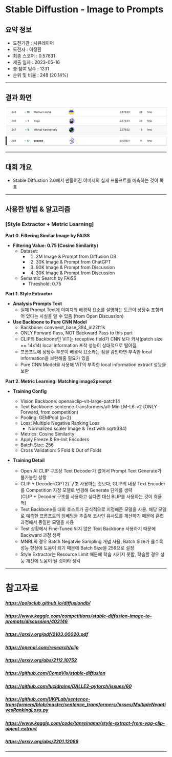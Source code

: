 # Stable Diffustion - Image to Prompts

## 요약 정보
* 도전기관 : 시큐레이어
* 도전자 : 이정환
* 최종 스코어 : 0.57831
* 제출 일자 : 2023-05-16
* 총 참여 팀수 : 1231
* 순위 및 비율 : 248 (20.14%)
___
## 결과 화면

![final_rank_and_score](./img/SD2_ranks.png)
___
## 대회 개요
- Stable Diffustion 2.0에서 만들어진 이미지의 실제 프롬프트를 예측하는 것이 목표
___
## 사용한 방법 & 알고리즘
### **[Style Extractor + Metric Learning]**  
**Part 0. Filtering Similar Image by FAISS**
* **Filtering Value: 0.75 (Cosine Similarity)**
    - Dataset:  
        - 1) 2M Image & Prompt from Diffusion DB   
        - 2) 30K Image & Prompt from ChatGPT
        - 3) 90K Image & Prompt from Discussion
        - 4) 30K Image & Prompt from Discussion
    - Semantic Search by FAISS  
        - Threshold: 0.75

**Part 1. Style Extractor**  
* **Analysis Prompts Text**
    - 실제 Prompt Text에 이미지의 배경적 요소를 설명하는 토큰이 상당수 포함되어 있다는 사실을 알 수 있음 (from Open Discussion)
* **Use Backbone to Pure CNN Model**
    - Backbone: convnext_base_384_in22ft1k
    - ONLY Forward Pass, NOT Backward Pass to this part  
    - CLIP의 Backbone인 ViT는 receptive field가 CNN 보다 커서(patch size == 14x14) local information 포착 성능이 상대적으로 떨어짐
    - 프롬프트에 상당수 부분이 배경적 요소라는 점을 감안하면 부족한 local information을 보완해줄 필요가 있음
    - Pure CNN Model을 사용해 ViT의 부족한 local information extract 성능을 보완

**Part 2. Metric Learning: Matching image2prompt**  
* **Training Config**
    - Vision Backbone: openai/clip-vit-large-patch14
    - Text Backbone: sentence-transformers/all-MiniLM-L6-v2 (ONLY Forward, from competition)
    - Pooling: GEMPool (p=2)
    - Loss: Multiple Negative Ranking Loss
        - Normalized scaler Image & Text with sqrt(384)
    - Metrics: Cosine Similarity
    - Apply Freeze & Re-Init Encoders
    - Batch Size: 256  
    - Cross Validation: 5 Fold & Out of Folds


* **Training Detail**
    - Open AI CLIP 구조상 Text Decoder가 없어서 Prompt Text Generate가 불가능한 상항
    - CLIP + Decoder(GPT2) 구조 사용하는 것보다, CLIP의 내장 Text Encoder를 Competition 지정 모델로 변경해 Generate 단계를 생략  
    (CLIP + Decoder 구조를 사용하고 싶다면 대신 BLIP를 사용하는 것이 효율적)
    - Text Backbone을 대회 호스트가 공식적으로 지정해준 모델을 사용. 해당 모델로 예측한 프롬프트의 임베딩을 추출해 코사인 유사도를 계산하기 때문에 훈련 과정에서 동일한 모델을 사용
    - Test 상황에서 Fine-Tuned 되지 않은 Text Backbone 사용하기 때문에 Backward 과정 생략
    - MNRL의 경우 Batch Negatvie Sampling 개념 사용, Batch Size가 클수록 성능 향상에 도움이 되기 때문에 Batch Size을 256으로 설정
    - Style Extractor는 Resource Limit 때문에 학습 시키지 못함, 학습할 경우 성능 개선에 도움이 될 것이라 생각  
___
# 참고자료  
##### https://poloclub.github.io/diffusiondb/  
##### https://www.kaggle.com/competitions/stable-diffusion-image-to-prompts/discussion/402146
##### https://arxiv.org/pdf/2103.00020.pdf
##### https://openai.com/research/clip
##### https://arxiv.org/abs/2112.10752
##### https://github.com/CompVis/stable-diffusion
##### https://github.com/lucidrains/DALLE2-pytorch/issues/60
##### https://github.com/UKPLab/sentence-transformers/blob/master/sentence_transformers/losses/MultipleNegativesRankingLoss.py  
##### https://www.kaggle.com/code/tanreinama/style-extract-from-vgg-clip-object-extract
##### https://arxiv.org/abs/2201.12086
___